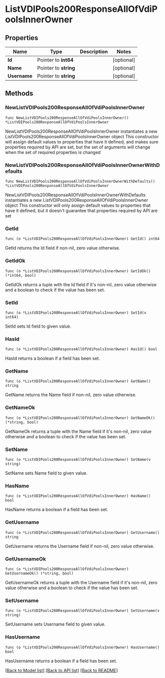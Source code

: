 # ListVDIPools200ResponseAllOfVdiPoolsInnerOwner

## Properties

Name | Type | Description | Notes
------------ | ------------- | ------------- | -------------
**Id** | Pointer to **int64** |  | [optional] 
**Name** | Pointer to **string** |  | [optional] 
**Username** | Pointer to **string** |  | [optional] 

## Methods

### NewListVDIPools200ResponseAllOfVdiPoolsInnerOwner

`func NewListVDIPools200ResponseAllOfVdiPoolsInnerOwner() *ListVDIPools200ResponseAllOfVdiPoolsInnerOwner`

NewListVDIPools200ResponseAllOfVdiPoolsInnerOwner instantiates a new ListVDIPools200ResponseAllOfVdiPoolsInnerOwner object
This constructor will assign default values to properties that have it defined,
and makes sure properties required by API are set, but the set of arguments
will change when the set of required properties is changed

### NewListVDIPools200ResponseAllOfVdiPoolsInnerOwnerWithDefaults

`func NewListVDIPools200ResponseAllOfVdiPoolsInnerOwnerWithDefaults() *ListVDIPools200ResponseAllOfVdiPoolsInnerOwner`

NewListVDIPools200ResponseAllOfVdiPoolsInnerOwnerWithDefaults instantiates a new ListVDIPools200ResponseAllOfVdiPoolsInnerOwner object
This constructor will only assign default values to properties that have it defined,
but it doesn't guarantee that properties required by API are set

### GetId

`func (o *ListVDIPools200ResponseAllOfVdiPoolsInnerOwner) GetId() int64`

GetId returns the Id field if non-nil, zero value otherwise.

### GetIdOk

`func (o *ListVDIPools200ResponseAllOfVdiPoolsInnerOwner) GetIdOk() (*int64, bool)`

GetIdOk returns a tuple with the Id field if it's non-nil, zero value otherwise
and a boolean to check if the value has been set.

### SetId

`func (o *ListVDIPools200ResponseAllOfVdiPoolsInnerOwner) SetId(v int64)`

SetId sets Id field to given value.

### HasId

`func (o *ListVDIPools200ResponseAllOfVdiPoolsInnerOwner) HasId() bool`

HasId returns a boolean if a field has been set.

### GetName

`func (o *ListVDIPools200ResponseAllOfVdiPoolsInnerOwner) GetName() string`

GetName returns the Name field if non-nil, zero value otherwise.

### GetNameOk

`func (o *ListVDIPools200ResponseAllOfVdiPoolsInnerOwner) GetNameOk() (*string, bool)`

GetNameOk returns a tuple with the Name field if it's non-nil, zero value otherwise
and a boolean to check if the value has been set.

### SetName

`func (o *ListVDIPools200ResponseAllOfVdiPoolsInnerOwner) SetName(v string)`

SetName sets Name field to given value.

### HasName

`func (o *ListVDIPools200ResponseAllOfVdiPoolsInnerOwner) HasName() bool`

HasName returns a boolean if a field has been set.

### GetUsername

`func (o *ListVDIPools200ResponseAllOfVdiPoolsInnerOwner) GetUsername() string`

GetUsername returns the Username field if non-nil, zero value otherwise.

### GetUsernameOk

`func (o *ListVDIPools200ResponseAllOfVdiPoolsInnerOwner) GetUsernameOk() (*string, bool)`

GetUsernameOk returns a tuple with the Username field if it's non-nil, zero value otherwise
and a boolean to check if the value has been set.

### SetUsername

`func (o *ListVDIPools200ResponseAllOfVdiPoolsInnerOwner) SetUsername(v string)`

SetUsername sets Username field to given value.

### HasUsername

`func (o *ListVDIPools200ResponseAllOfVdiPoolsInnerOwner) HasUsername() bool`

HasUsername returns a boolean if a field has been set.


[[Back to Model list]](../README.md#documentation-for-models) [[Back to API list]](../README.md#documentation-for-api-endpoints) [[Back to README]](../README.md)


